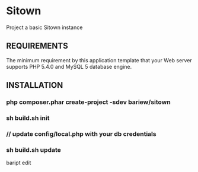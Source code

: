 Sitown
================================
Project a basic Sitown instance


REQUIREMENTS
------------

The minimum requirement by this application template that your Web server supports PHP 5.4.0
and MySQL 5 database engine.


INSTALLATION
------------
### php composer.phar create-project -sdev bariew/sitown
### sh build.sh init
### // update config/local.php with your db credentials
### sh build.sh update

baript edit
